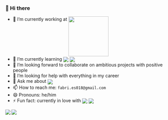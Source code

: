 <!--
**faber/faber** is a ✨ _special_ ✨ repository because its `README.md` (this file) appears on your GitHub profile.

Here are some ideas to get you started:

- 🔭 I’m currently working on ...
- 🌱 I’m currently learning ...
- 👯 I’m looking to collaborate on ...
- 🤔 I’m looking for help with ...
- 💬 Ask me about ...
- 📫 How to reach me: ...
- 😄 Pronouns: ...
- ⚡ Fun fact: ...
-->

### 👋 Hi there

- 🔭 I’m currently working at <a href="https://onclusive.com/"><img src="https://s3-eu-west-1.amazonaws.com/static.instarsocial.com/analytics/img/2016/Kantar_Media_logo_login.png" width=125 align="top" /></a>
- 🌱 I’m currently learning  <img src="https://img.shields.io/badge/.NET-512BD4?style=for-the-badge&logo=dotnet&logoColor=white" align="center" /> <img src="https://img.shields.io/badge/NeoVim-%2357A143.svg?&style=for-the-badge&logo=neovim&logoColor=white" align="center" />
- 👯 I’m looking forward to collaborate on ambitious projects with positive people
- 🤔 I’m looking for help with everything in my career
- 💬 Ask me about <img src="https://img.shields.io/badge/JavaScript-323330?style=for-the-badge&logo=javascript&logoColor=F7DF1E" align="center" />
- 📫 How to reach me: `fabri.es018@gmail.com`
- 😄 Pronouns: he/him
- ⚡ Fun fact: currently in love with <img src="https://img.shields.io/badge/C%23-239120?style=for-the-badge&logo=c-sharp&logoColor=white" align="center" /> <img src="https://img.shields.io/badge/TypeScript-007ACC?style=for-the-badge&logo=typescript&logoColor=white" align="center" />

  
<!-- <a href="https://github.com/alexandresanlim/Badges4-README.md-Profile#-activity-graph-">
  <img src="https://github-profile-summary-cards.vercel.app/api/cards/profile-details?username=fab-rvn&theme=dracula" />
</a> -->
<a href="https://github.com/anuraghazra/github-readme-stats">
  <img align="left" vertical-align="middle" src="https://github-readme-stats.vercel.app/api?username=fab-rvn&show_icons=true&theme=gruvbox" />
</a>
<a href="https://github.com/anuraghazra/convoychat">
  <img align="center" src="https://github-readme-stats.vercel.app/api/top-langs/?username=fab-rvn&show_icons=true&theme=gruvbox" />
</a>
<!-- <img src="https://github.com/fab-rvn/fab-rvn/blob/output/github-contribution-grid-snake.svg" /> -->
